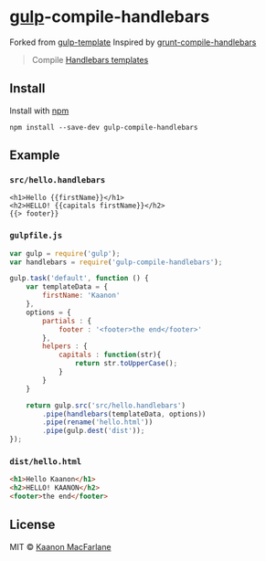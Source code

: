 # [gulp](https://github.com/wearefractal/gulp)-compile-handlebars
Forked from [gulp-template](https://github.com/sindresorhus/gulp-template)
Inspired by [grunt-compile-handlebars](https://github.com/patrickkettner/grunt-compile-handlebars)

> Compile [Handlebars templates](http://www.handlebarsjs.com/)

## Install

Install with [npm](https://npmjs.org/package/gulp-compile-handlebars)

```
npm install --save-dev gulp-compile-handlebars
```


## Example

### `src/hello.handlebars`

```erb
<h1>Hello {{firstName}}</h1>
<h2>HELLO! {{capitals firstName}}</h2>
{{> footer}}
```

### `gulpfile.js`

```js
var gulp = require('gulp');
var handlebars = require('gulp-compile-handlebars');

gulp.task('default', function () {
	var templateData = {
		firstName: 'Kaanon'
	},
	options = {
		partials : {
			footer : '<footer>the end</footer>'
		},
		helpers : {
			capitals : function(str){
				return str.toUpperCase();	
			}
		}
	}

	return gulp.src('src/hello.handlebars')
		.pipe(handlebars(templateData, options))
		.pipe(rename('hello.html'))
		.pipe(gulp.dest('dist'));
});
```

### `dist/hello.html`

```html
<h1>Hello Kaanon</h1>
<h2>HELLO! KAANON</h2>
<footer>the end</footer>
```

## License

MIT © [Kaanon MacFarlane](http://kaanon.com)
